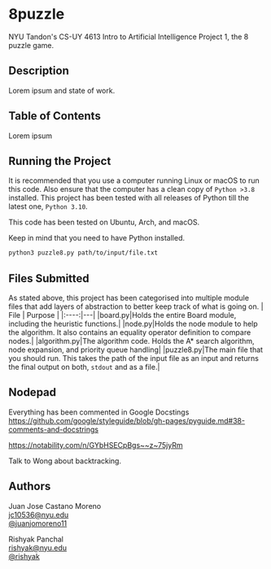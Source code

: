 # 8puzzle
NYU Tandon's CS-UY 4613 Intro to Artificial Intelligence Project 1, the 8 puzzle game.  

## Description
Lorem ipsum and state of work.

## Table of Contents
Lorem ipsum

## Running the Project
It is recommended that you use a computer running Linux or macOS to run this code. Also ensure that the computer has a clean copy of `Python >3.8` installed. This project has been tested with all releases of Python till the latest one, `Python 3.10`.   

This code has been tested on Ubuntu, Arch, and macOS.   

Keep in mind that you need to have Python installed.   
```bash
python3 puzzle8.py path/to/input/file.txt
```


## Files Submitted
As stated above, this project has been categorised into multiple module files that add layers of abstraction to better keep track of what is going on.
| File | Purpose |
|:----:|---|
|board.py|Holds the entire Board module, including the heuristic functions.|
|node.py|Holds the node module to help the algorithm. It also contains an equality operator definition to compare nodes.|
|algorithm.py|The algorithm code. Holds the A* search algorithm, node expansion, and priority queue handling|
|puzzle8.py|The main file that you should run. This takes the path of the input file as an input and returns the final output on both, `stdout` and as a file.|


## Nodepad
Everything has been commented in Google Docstings https://github.com/google/styleguide/blob/gh-pages/pyguide.md#38-comments-and-docstrings

https://notability.com/n/GYbHSECpBgs~~z~75jyRm

Talk to Wong about backtracking.

## Authors
Juan Jose Castano Moreno   
jc10536@nyu.edu   
[@juanjomoreno11](https://github.com/juanjomoreno11)   

Rishyak Panchal   
rishyak@nyu.edu   
[@rishyak](https://github.com/rishyak)   
